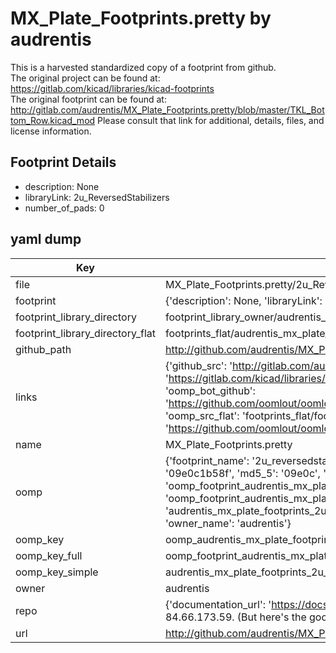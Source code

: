 # MX_Plate_Footprints.pretty by audrentis  
This is a harvested standardized copy of a footprint from github.  
The original project can be found at:  
https://gitlab.com/kicad/libraries/kicad-footprints  
The original footprint can be found at:
http://gitlab.com/audrentis/MX_Plate_Footprints.pretty/blob/master/TKL_Bottom_Row.kicad_mod
Please consult that link for additional, details, files, and license information.  
## Footprint Details
* description: None  
* libraryLink: 2u_ReversedStabilizers  
* number_of_pads: 0  
## yaml dump  
| Key | Value |  
| --- | --- |  
| file | MX_Plate_Footprints.pretty/2u_ReversedStabilizers.kicad_mod |  
| footprint | {'description': None, 'libraryLink': '2u_ReversedStabilizers', 'number_of_pads': 0} |  
| footprint_library_directory | footprint_library_owner/audrentis_MX_Plate_Footprints.pretty |  
| footprint_library_directory_flat | footprints_flat/audrentis_mx_plate_footprints_2u_reversedstabilizers/working |  
| github_path | http://github.com/audrentis/MX_Plate_Footprints.pretty/blob/master/2u_ReversedStabilizers.kicad_mod |  
| links | {'github_src': 'http://gitlab.com/audrentis/MX_Plate_Footprints.pretty/blob/master/TKL_Bottom_Row.kicad_mod', 'github_src_repo': 'https://gitlab.com/kicad/libraries/kicad-footprints', 'oomp_bot': 'footprints/audrentis_mx_plate_footprints_2u_reversedstabilizers/working', 'oomp_bot_github': 'https://github.com/oomlout/oomlout_oomp_footprint_bot/tree/main/footprints/audrentis_mx_plate_footprints_2u_reversedstabilizers/working', 'oomp_src_flat': 'footprints_flat/footprints_flat/audrentis_mx_plate_footprints_2u_reversedstabilizers/working', 'oomp_src_flat_github': 'https://github.com/oomlout/oomlout_oomp_footprint_src/tree/main/footprints_flat/audrentis_mx_plate_footprints_2u_reversedstabilizers/working'} |  
| name | MX_Plate_Footprints.pretty |  
| oomp | {'footprint_name': '2u_reversedstabilizers', 'library_name': 'mx_plate_footprints', 'md5': '09e0c1b58f20d1a11845cbc430890c0b', 'md5_10': '09e0c1b58f', 'md5_5': '09e0c', 'md5_6': '09e0c1', 'oomp_key': 'oomp_audrentis_mx_plate_footprints_2u_reversedstabilizers', 'oomp_key_extra': 'oomp_footprint_audrentis_mx_plate_footprints_2u_reversedstabilizers', 'oomp_key_full': 'oomp_footprint_audrentis_mx_plate_footprints_2u_reversedstabilizers_09e0c1', 'oomp_key_simple': 'audrentis_mx_plate_footprints_2u_reversedstabilizers', 'original_filename': 'MX_Plate_Footprints.pretty/2u_ReversedStabilizers.kicad_mod', 'owner_name': 'audrentis'} |  
| oomp_key | oomp_audrentis_mx_plate_footprints_2u_reversedstabilizers |  
| oomp_key_full | oomp_footprint_audrentis_mx_plate_footprints_2u_reversedstabilizers |  
| oomp_key_simple | audrentis_mx_plate_footprints_2u_reversedstabilizers |  
| owner | audrentis |  
| repo | {'documentation_url': 'https://docs.github.com/rest/overview/resources-in-the-rest-api#rate-limiting', 'message': "API rate limit exceeded for 84.66.173.59. (But here's the good news: Authenticated requests get a higher rate limit. Check out the documentation for more details.)"} |  
| url | http://github.com/audrentis/MX_Plate_Footprints.pretty |  

